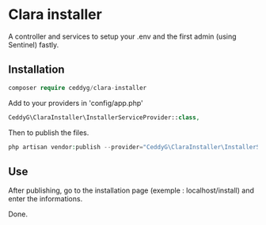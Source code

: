 Clara installer
===============

A controller and services to setup your .env and the first admin (using Sentinel) fastly.

## Installation

```php
composer require ceddyg/clara-installer
```

Add to your providers in 'config/app.php'
```php
CeddyG\ClaraInstaller\InstallerServiceProvider::class,
```

Then to publish the files.
```php
php artisan vendor:publish --provider="CeddyG\ClaraInstaller\InstallerServiceProvider"
```

## Use

After publishing, go to the installation page (exemple : localhost/install) and enter the informations.

Done.